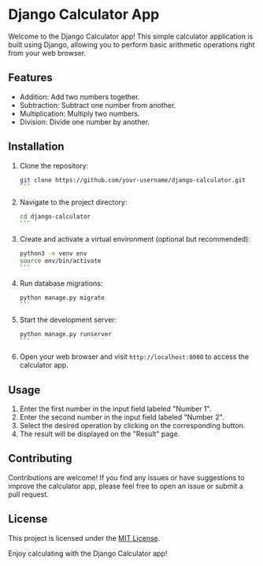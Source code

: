 # Django Calculator App

Welcome to the Django Calculator app! This simple calculator application is built using Django, allowing you to perform basic arithmetic operations right from your web browser.

## Features

- Addition: Add two numbers together.
- Subtraction: Subtract one number from another.
- Multiplication: Multiply two numbers.
- Division: Divide one number by another.

## Installation

1. Clone the repository:

   ````bash
   git clone https://github.com/your-username/django-calculator.git
   ```

2. Navigate to the project directory:

   ````bash
   cd django-calculator
   ```

3. Create and activate a virtual environment (optional but recommended):

   ````bash
   python3 -m venv env
   source env/bin/activate
   ```

4. Run database migrations:

   ````bash
   python manage.py migrate
   ```

5. Start the development server:

   ````bash
   python manage.py runserver
   ```

6. Open your web browser and visit `http://localhost:8000` to access the calculator app.

## Usage

1. Enter the first number in the input field labeled "Number 1".
2. Enter the second number in the input field labeled "Number 2".
3. Select the desired operation by clicking on the corresponding button.
4. The result will be displayed on the "Result" page.


## Contributing

Contributions are welcome! If you find any issues or have suggestions to improve the calculator app, please feel free to open an issue or submit a pull request.

## License

This project is licensed under the [MIT License](LICENSE).

Enjoy calculating with the Django Calculator app!
